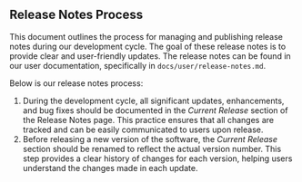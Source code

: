 <!--
 ~ SPDX-FileCopyrightText: Copyright DB Netz AG and the capella-collab-manager contributors
 ~ SPDX-License-Identifier: Apache-2.0
 -->

## Release Notes Process

This document outlines the process for managing and publishing release notes
during our development cycle.
The goal of these release notes is to provide clear and user-friendly updates.
The release notes can be found in our user documentation, specifically in `docs/user/release-notes.md`.

Below is our release notes process:

1. During the development cycle, all significant updates, enhancements, and bug fixes
   should be documented in the _Current Release_ section of the Release Notes page.
   This practice ensures that all changes are tracked and can be easily communicated
   to users upon release.
1. Before releasing a new version of the software, the _Current Release_ section
   should be renamed to reflect the actual version number. This step provides a
   clear history of changes for each version, helping users understand
   the changes made in each update.
